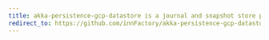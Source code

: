 ```yaml
---
title: akka-persistence-gcp-datastore is a journal and snapshot store plugin for akka-persistence using google cloud datastore.
redirect_to: https://github.com/innFactory/akka-persistence-gcp-datastore
---
```


